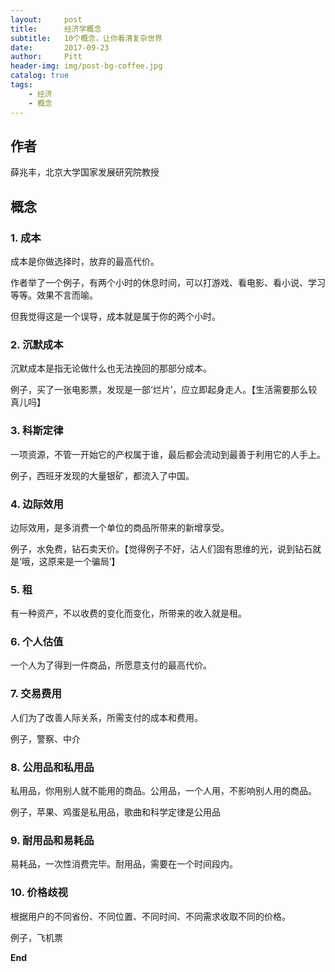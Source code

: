 ```yaml
---
layout:     post
title:      经济学概念
subtitle:   10个概念，让你看清复杂世界
date:       2017-09-23
author:     Pitt
header-img: img/post-bg-coffee.jpg
catalog: true
tags:
    - 经济
    - 概念
---
```



## 作者

薛兆丰，北京大学国家发展研究院教授


## 概念

### 1. 成本

成本是你做选择时，放弃的最高代价。

作者举了一个例子，有两个小时的休息时间，可以打游戏、看电影、看小说、学习等等。效果不言而喻。

但我觉得这是一个误导，成本就是属于你的两个小时。


### 2. 沉默成本

沉默成本是指无论做什么也无法挽回的那部分成本。

例子，买了一张电影票，发现是一部‘烂片’，应立即起身走人。【生活需要那么较真儿吗】


### 3. 科斯定律

一项资源，不管一开始它的产权属于谁，最后都会流动到最善于利用它的人手上。

例子，西班牙发现的大量银矿，都流入了中国。


### 4. 边际效用

边际效用，是多消费一个单位的商品所带来的新增享受。

例子，水免费，钻石卖天价。【觉得例子不好，沾人们固有思维的光，说到钻石就是‘哦，这原来是一个骗局’】

### 5. 租

有一种资产，不以收费的变化而变化，所带来的收入就是租。


### 6. 个人估值

一个人为了得到一件商品，所愿意支付的最高代价。


### 7. 交易费用

人们为了改善人际关系，所需支付的成本和费用。

例子，警察、中介


### 8. 公用品和私用品

私用品，你用别人就不能用的商品。公用品，一个人用，不影响别人用的商品。

例子，苹果、鸡蛋是私用品，歌曲和科学定律是公用品


### 9. 耐用品和易耗品

易耗品，一次性消费完毕。耐用品，需要在一个时间段内。


### 10. 价格歧视

根据用户的不同省份、不同位置、不同时间、不同需求收取不同的价格。

例子，飞机票





**End**
